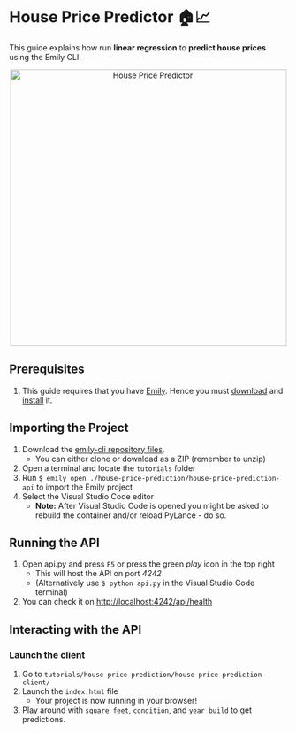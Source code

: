 # House Price Predictor 🏠📈

This guide explains how run **linear regression** to **predict house prices** using the Emily CLI.

<div align="center">
<img src="https://github.com/amboltio/emily-cli/blob/main/tutorials/house-price-prediction/house-price-prediction-client/house-price.png" alt="House Price Predictor" height="500"/>
</div>

## Prerequisites
1. This guide requires that you have [Emily](https://ambolt.io/emily-ai/).
Hence you must [download](https://github.com/amboltio/emily-cli/releases/latest) and [install](https://github.com/amboltio/emily-cli/wiki/Install-Emily) it.

## Importing the Project
1. Download the [emily-cli repository files](https://github.com/amboltio/emily-cli).
	* You can either clone or download as a ZIP (remember to unzip)
2. Open a terminal and locate the `tutorials` folder
3. Run ```$ emily open ./house-price-prediction/house-price-prediction-api``` to import the Emily project
4. Select the Visual Studio Code editor  
	* **Note:** After Visual Studio Code is opened you might be asked to rebuild the container and/or reload PyLance - do so.

## Running the API
1. Open api.py and press `F5` or press the green _play_ icon in the top right 
	* This will host the API on port _4242_
	* (Alternatively use ```$ python api.py``` in the Visual Studio Code terminal)
2. You can check it on [http://localhost:4242/api/health](http://localhost:4242/api/health)

## Interacting with the API
### Launch the client
1. Go to `tutorials/house-price-prediction/house-price-prediction-client/`
2. Launch the `index.html` file
      * Your project is now running in your browser!
3. Play around with `square feet`, `condition`, and `year build` to get predictions.

<!--
## Learn more 
Do you want to learn more on how the **House Price Predictor** is implemented Emily, check out this in-depth walkthrough:
- [House Price Predictor walkthrough](https://github.com/amboltio/emily-cli/wiki/House-price-prediction)
- Get more information on the [Emily Platform](https://ambolt.io/emily-ai/)
-->


